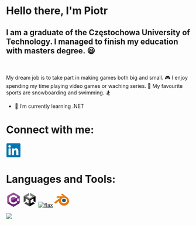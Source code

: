 # Hello there, I'm Piotr

## I am a graduate of the Częstochowa University of Technology. I managed to finish my education with masters degree. 😃
<br>
<br>
My dream job is to take part in making games both big and small. 🎮
I enjoy spending my time playing video games or waching series. 🎥
My favourite sports are snowboarding and swimming. 🏂

- 🌱 I’m currently learning .NET 

# Connect with me:
[<img src='https://github.com/devicons/devicon/blob/master/icons/linkedin/linkedin-original.svg' alt='linkedin' height='40'>](https://www.linkedin.com/in/piotr-r-909271244/)  

# Languages and Tools:
[<img src='https://github.com/devicons/devicon/blob/master/icons/csharp/csharp-original.svg' alt='c#' height='40'>](https://learn.microsoft.com/pl-pl/dotnet/csharp/) 
[<img src='https://github.com/devicons/devicon/blob/master/icons/unity/unity-original.svg' alt='unity' height='40'>](https://unity.com/) 
[<img src='https://flaxengine.com/wp-content/uploads/2016/12/Web_Logo_Icon_600.png' alt='flax' height='40'>](https://flaxengine.com/) 
[<img src='https://github.com/devicons/devicon/blob/master/icons/blender/blender-original.svg' alt='bledner' height='40' width='40'>](https://www.blender.org/) 

![](https://komarev.com/ghpvc/?username=your-github-username&color=09eded)
